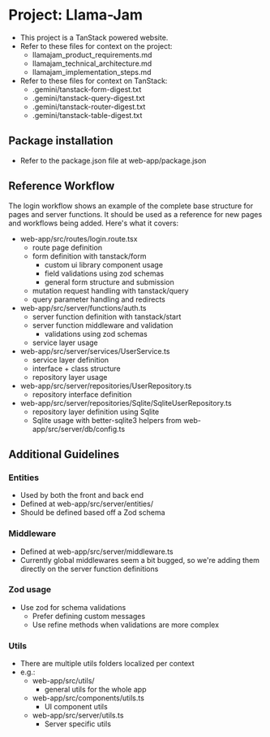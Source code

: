 # Project: Llama-Jam

- This project is a TanStack powered website.
- Refer to these files for context on the project:
  - llamajam_product_requirements.md
  - llamajam_technical_architecture.md
  - llamajam_implementation_steps.md
- Refer to these files for context on TanStack:
  - .gemini/tanstack-form-digest.txt
  - .gemini/tanstack-query-digest.txt
  - .gemini/tanstack-router-digest.txt
  - .gemini/tanstack-table-digest.txt

## Package installation

- Refer to the package.json file at web-app/package.json

## Reference Workflow

The login workflow shows an example of the complete base structure for pages and server functions. It should be used as a reference for new pages and workflows being added. Here's what it covers:

- web-app/src/routes/login.route.tsx
  - route page definition
  - form definition with tanstack/form
    - custom ui library component usage
    - field validations using zod schemas
    - general form structure and submission
  - mutation request handling with tanstack/query
  - query parameter handling and redirects
- web-app/src/server/functions/auth.ts
  - server function definition with tanstack/start
  - server function middleware and validation
    - validations using zod schemas
  - service layer usage
- web-app/src/server/services/UserService.ts
  - service layer definition
  - interface + class structure
  - repository layer usage
- web-app/src/server/repositories/UserRepository.ts
  - repository interface definition
- web-app/src/server/repositories/Sqlite/SqliteUserRepository.ts
  - repository layer definition using Sqlite
  - Sqlite usage with better-sqlite3 helpers from web-app/src/server/db/config.ts

## Additional Guidelines

### Entities

- Used by both the front and back end
- Defined at web-app/src/server/entities/
- Should be defined based off a Zod schema

### Middleware

- Defined at web-app/src/server/middleware.ts
- Currently global middlewares seem a bit bugged, so we're adding them directly on the server function definitions

### Zod usage

- Use zod for schema validations
  - Prefer defining custom messages
  - Use refine methods when validations are more complex

### Utils

- There are multiple utils folders localized per context
- e.g.:
  - web-app/src/utils/
    - general utils for the whole app
  - web-app/src/components/utils.ts
    - UI component utils
  - web-app/src/server/utils.ts
    - Server specific utils
